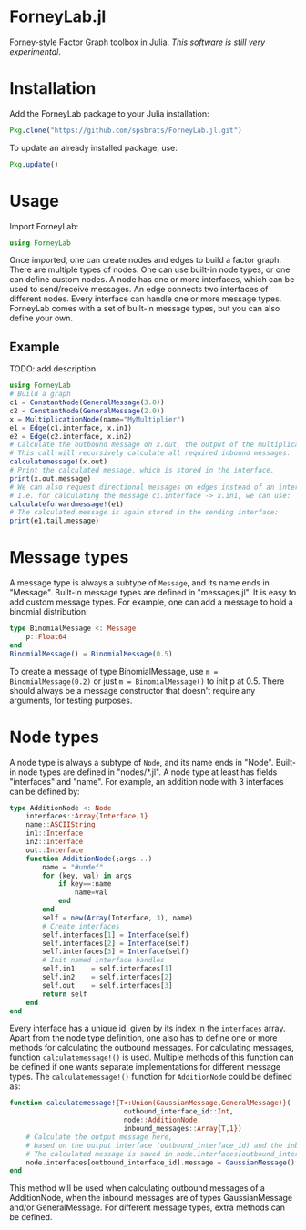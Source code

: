 ForneyLab.jl
============

Forney-style Factor Graph toolbox in Julia.
*This software is still very experimental*.

Installation
============
Add the ForneyLab package to your Julia installation:
```jl
Pkg.clone("https://github.com/spsbrats/ForneyLab.jl.git")
```
To update an already installed package, use:
```jl
Pkg.update()
```
Usage
=====
Import ForneyLab:
```jl
using ForneyLab
```   
Once imported, one can create nodes and edges to build a factor graph. There are multiple types of nodes. One can use built-in node types, or one can define custom nodes. A node has one or more interfaces, which can be used to send/receive messages. An edge connects two interfaces of different nodes. Every interface can handle one or more message types. ForneyLab comes with a set of built-in message types, but you can also define your own. 

Example
-------
TODO: add description.
```jl
using ForneyLab
# Build a graph
c1 = ConstantNode(GeneralMessage(3.0))
c2 = ConstantNode(GeneralMessage(2.0))
x = MultiplicationNode(name="MyMultiplier")
e1 = Edge(c1.interface, x.in1)
e2 = Edge(c2.interface, x.in2)
# Calculate the outbound message on x.out, the output of the multiplication node.
# This call will recursively calculate all required inbound messages.
calculatemessage!(x.out)
# Print the calculated message, which is stored in the interface.
print(x.out.message)
# We can also request directional messages on edges instead of an interface.
# I.e. for calculating the message c1.interface -> x.in1, we can use:
calculateforwardmessage!(e1)
# The calculated message is again stored in the sending interface:
print(e1.tail.message)
```
Message types
=============
A message type is always a subtype of `Message`, and its name ends in "Message". Built-in message types are defined in "messages.jl". It is easy to add custom message types. For example, one can add a message to hold a binomial distribution:
```jl
type BinomialMessage <: Message
    p::Float64
end
BinomialMessage() = BinomialMessage(0.5)
```
To create a message of type BinomialMessage, use `m = BinomialMessage(0.2)` or just `m = BinomialMessage()` to init p at 0.5. There should always be a message constructor that doesn't require any arguments, for testing purposes.

Node types
==========
A node type is always a subtype of `Node`, and its name ends in "Node". Built-in node types are defined in "nodes/*.jl". A node type at least has fields "interfaces" and "name". For example, an addition node with 3 interfaces can be defined by:
```jl
type AdditionNode <: Node
    interfaces::Array{Interface,1}
    name::ASCIIString
    in1::Interface
    in2::Interface
    out::Interface
    function AdditionNode(;args...)
        name = "#undef"
        for (key, val) in args
            if key==:name
                name=val
            end
        end
        self = new(Array(Interface, 3), name)
        # Create interfaces
        self.interfaces[1] = Interface(self)
        self.interfaces[2] = Interface(self)
        self.interfaces[3] = Interface(self)
        # Init named interface handles
        self.in1    = self.interfaces[1]
        self.in2    = self.interfaces[2]
        self.out    = self.interfaces[3]
        return self
    end
end
```
Every interface has a unique id, given by its index in the `interfaces` array.
Apart from the node type definition, one also has to define one or more methods for calculating the outbound messages. For calculating messages, function `calculatemessage!()` is used. Multiple methods of this function can be defined if one wants separate implementations for different message types. The `calculatemessage!()` function for `AdditionNode` could be defined as:
```jl
function calculatemessage!{T<:Union(GaussianMessage,GeneralMessage)}(
                            outbound_interface_id::Int,
                            node::AdditionNode,
                            inbound_messages::Array{T,1})
    # Calculate the output message here, 
    # based on the output interface (outbound_interface_id) and the inbound_messages.
    # The calculated message is saved in node.interfaces[outbound_interface_id].message
    node.interfaces[outbound_interface_id].message = GaussianMessage()
end
```
This method will be used when calculating outbound messages of a AdditionNode, when the inbound messages are of types GaussianMessage and/or GeneralMessage. For different message types, extra methods can be defined.

